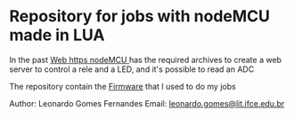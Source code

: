 # Repository for jobs with nodeMCU made in LUA

In the past <a href="https://github.com/leonardo252/nodeMCU/tree/master/web%20https%20nodeMCU"> Web https nodeMCU </a> has the required archives to create a web server to control a rele and a LED, and it's possible to read an ADC

The repository contain the <a href="https://github.com/leonardo252/nodeMCU/tree/master/firmware"> Firmware</a> that I used to do my jobs

Author: Leonardo Gomes Fernandes Email: leonardo.gomes@lit.ifce.edu.br 
